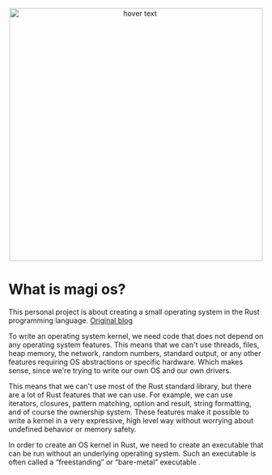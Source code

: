 <p align="center">
  <img src="https://i.ibb.co/dGXXcPN/Magi-OSLOGO-1.png" width="500" title="hover text">
  
  <h1>What is magi os?</h1>
  <p>This personal project is about creating a small operating system in the Rust programming language. 
  <a href="https://os.phil-opp.com/">Original blog<a/> </p>
  <p>To write an operating system kernel, we need code that does not depend on any operating system features. This means that we can't use threads, files, 
  heap memory, the network, random numbers, standard output, or any other features requiring OS abstractions or specific hardware. Which makes sense, since we're     trying to write our own OS and our own drivers.

  This means that we can't use most of the Rust standard library, but there are a lot of Rust features that we can use. For example, we can use iterators,
  closures, pattern matching, option and result, string formatting, and of course the ownership system. These features make it possible to write a kernel
  in a very expressive, high level way without worrying about undefined behavior or memory safety.

  In order to create an OS kernel in Rust, we need to create an executable that can be run without an underlying operating system. 
  Such an executable is often called a “freestanding” or “bare-metal” executable .

  </p>
</p>

